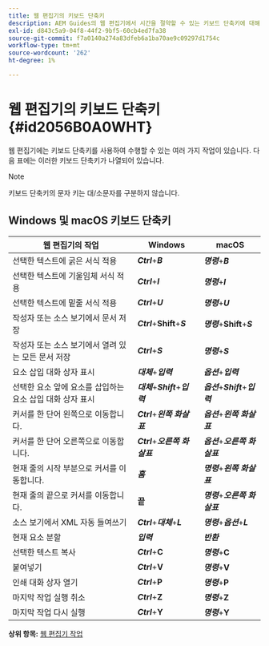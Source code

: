 ```yaml
---
title: 웹 편집기의 키보드 단축키
description: AEM Guides의 웹 편집기에서 시간을 절약할 수 있는 키보드 단축키에 대해 알아봅니다.
exl-id: d843c5a9-04f8-44f2-9bf5-60cb4ed7fa38
source-git-commit: f7a0140a274a83dfeb6a1ba70ae9c09297d1754c
workflow-type: tm+mt
source-wordcount: '262'
ht-degree: 1%

---
```


# 웹 편집기의 키보드 단축키 {#id2056B0A0WHT}

웹 편집기에는 키보드 단축키를 사용하여 수행할 수 있는 여러 가지 작업이 있습니다. 다음 표에는 이러한 키보드 단축키가 나열되어 있습니다.

>[!NOTE]
>
> 키보드 단축키의 문자 키는 대/소문자를 구분하지 않습니다.

## Windows 및 macOS 키보드 단축키

| 웹 편집기의 작업 | Windows | macOS |
|-----------------------|-----------------|-----------------|
| 선택한 텍스트에 굵은 서식 적용 | ***Ctrl***+***B*** | ***명령***+***B*** |
| 선택한 텍스트에 기울임체 서식 적용 | ***Ctrl***+***I*** | ***명령***+***I*** |
| 선택한 텍스트에 밑줄 서식 적용 | ***Ctrl***+***U*** | ***명령***+***U*** |
| 작성자 또는 소스 보기에서 문서 저장 | ***Ctrl***+**Shift**+***S*** | ***명령***+**Shift**+***S*** |
| 작성자 또는 소스 보기에서 열려 있는 모든 문서 저장 | ***Ctrl***+***S*** | ***명령***+***S*** |
| 요소 삽입 대화 상자 표시 | ***대체***+***입력*** | ***옵션***+***입력*** |
| 선택한 요소 앞에 요소를 삽입하는 요소 삽입 대화 상자 표시 | ***대체***+***Shift***+***입력*** | ***옵션***+***Shift***+***입력*** |
| 커서를 한 단어 왼쪽으로 이동합니다. | ***Ctrl***+***왼쪽 화살표*** | ***옵션***+***왼쪽 화살표*** |
| 커서를 한 단어 오른쪽으로 이동합니다. | ***Ctrl***+***오른쪽 화살표*** | ***옵션***+***오른쪽 화살표*** |
| 현재 줄의 시작 부분으로 커서를 이동합니다. | ***홈*** | ***명령***+***왼쪽 화살표*** |
| 현재 줄의 끝으로 커서를 이동합니다. | **끝** | ***명령***+***오른쪽 화살표*** |
| 소스 보기에서 XML 자동 들여쓰기 | ***Ctrl***+***대체***+***L*** | ***명령***+***옵션***+***L*** |
| 현재 요소 분할 | ***입력*** | ***반환*** |
| 선택한 텍스트 복사 | ***Ctrl***+**C** | ***명령***+**C** |
| 붙여넣기 | ***Ctrl***+**V** | ***명령***+**V** |
| 인쇄 대화 상자 열기 | ***Ctrl***+**P** | ***명령***+**P** |
| 마지막 작업 실행 취소 | ***Ctrl***+**Z** | ***명령***+**Z** |
| 마지막 작업 다시 실행 | ***Ctrl***+**Y** | ***명령***+**Y** |

**상위 항목:** [웹 편집기 작업](web-editor.md)

